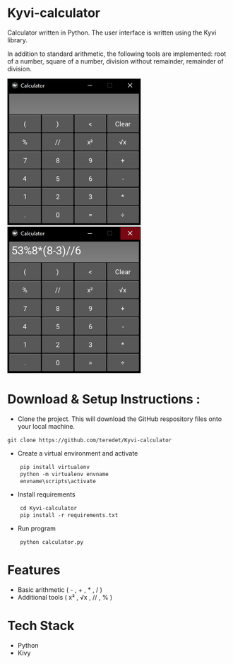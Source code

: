 # Kyvi-calculator

Calculator written in Python. The user interface is written using the Kyvi library.

In addition to standard arithmetic, the following tools are implemented: root of a number, square of a number, division without remainder, remainder of division.

![alt text](img/1.png) 
![alt text](img/2.png) 

# Download & Setup Instructions :
* Clone the project. This will download the GitHub respository files onto your local machine.</br>
```Shell
git clone https://github.com/teredet/Kyvi-calculator
```
* Create a virtual environment and activate
```Shell
    pip install virtualenv
    python -m virtualenv envname
    envname\scripts\activate
```
* Install requirements
```Shell
    cd Kyvi-calculator
    pip install -r requirements.txt
```
* Run program
```Shell
    python calculator.py
```

# Features
* Basic arithmetic ( - , + , * , / )
* Additional tools ( х² , √x , // , % )
# Tech Stack
* Python
* Kivy
